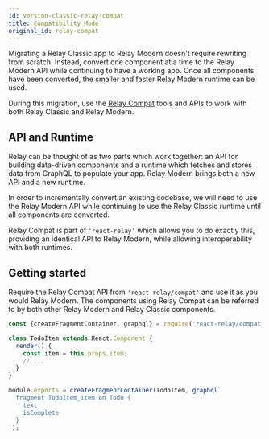 ```yaml
---
id: version-classic-relay-compat
title: Compatibility Mode
original_id: relay-compat
---
```


Migrating a Relay Classic app to Relay Modern doesn't require rewriting from
scratch. Instead, convert one component at a time to the Relay Modern API while
continuing to have a working app. Once all components have been converted, the
smaller and faster Relay Modern runtime can be used.

During this migration, use the [Relay Compat](./relay-compat.html) tools and APIs to work with both Relay Classic and Relay Modern.

## API and Runtime

Relay can be thought of as two parts which work together: an API for building
data-driven components and a runtime which fetches and stores data from GraphQL
to populate your app. Relay Modern brings both a new API and a new runtime.

In order to incrementally convert an existing codebase, we will need to use the
Relay Modern API while continuing to use the Relay Classic runtime until all
components are converted.

Relay Compat is part of `'react-relay'` which allows you to do exactly this,
providing an identical API to Relay Modern, while allowing interoperability with
both runtimes.

## Getting started

Require the Relay Compat API from `'react-relay/compat'` and use it as you would
Relay Modern. The components using Relay Compat can be referred to by both other
Relay Modern and Relay Classic components.

```javascript
const {createFragmentContainer, graphql} = require('react-relay/compat');

class TodoItem extends React.Component {
  render() {
    const item = this.props.item;
    // ...
  }
}

module.exports = createFragmentContainer(TodoItem, graphql`
  fragment TodoItem_item on Todo {
    text
    isComplete
  }
`);
```
